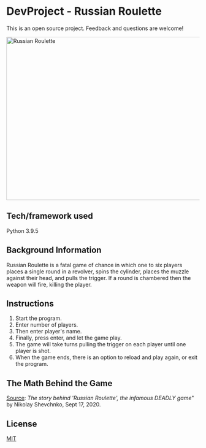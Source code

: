# DevProject - Russian Roulette
This is an open source project. Feedback and questions are welcome!

<img align="center" src="https://raw.githubusercontent.com/seraph776/seraph776/main/resources/russianRoulette.png" alt="Russian Roulette" height="426" width="637" />


## Tech/framework used
Python 3.9.5

## Background Information

Russian Roulette is a fatal game of chance in which one to six
players places a single round in a revolver, spins the cylinder,
places the muzzle against their head, and pulls the trigger. If a
round is chambered then the weapon will fire, killing the player.

## Instructions
1. Start the program.
2. Enter number of players.
3. Then enter player's name.
4. Finally, press enter, and let the game play.
5. The game will take turns pulling the trigger on each player until one player is shot.
7. When the game ends, there is an option to reload and play again, or exit the program.



## The Math Behind the Game
   
[Source](https://www.rbth.com/history/332732-history-russian-roulette-game-origins): _The story behind 'Russian Roulette', 
the infamous DEADLY game_" by Nikolay Shevchnko, Sept 17, 2020.

   



## License
[MIT](https://raw.githubusercontent.com/seraph776/portfolio/main/LICENSE)


